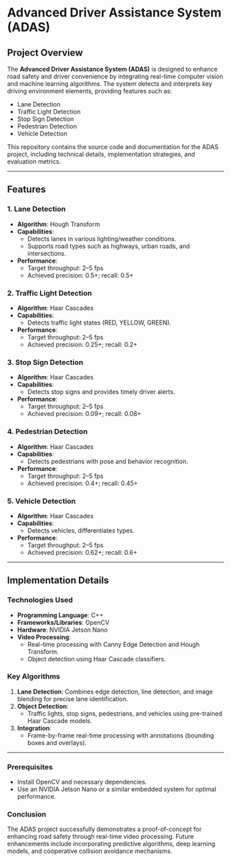 # Advanced Driver Assistance System (ADAS)

## Project Overview
The **Advanced Driver Assistance System (ADAS)** is designed to enhance road safety and driver convenience by integrating real-time computer vision and machine learning algorithms. The system detects and interprets key driving environment elements, providing features such as:

- Lane Detection
- Traffic Light Detection
- Stop Sign Detection
- Pedestrian Detection
- Vehicle Detection

This repository contains the source code and documentation for the ADAS project, including technical details, implementation strategies, and evaluation metrics.

---

## Features

### 1. Lane Detection
- **Algorithm**: Hough Transform
- **Capabilities**: 
  - Detects lanes in various lighting/weather conditions.
  - Supports road types such as highways, urban roads, and intersections.
- **Performance**:
  - Target throughput: 2–5 fps
  - Achieved precision: 0.5+; recall: 0.5+

### 2. Traffic Light Detection
- **Algorithm**: Haar Cascades
- **Capabilities**:
  - Detects traffic light states (RED, YELLOW, GREEN).
- **Performance**:
  - Target throughput: 2–5 fps
  - Achieved precision: 0.25+; recall: 0.2+

### 3. Stop Sign Detection
- **Algorithm**: Haar Cascades
- **Capabilities**:
  - Detects stop signs and provides timely driver alerts.
- **Performance**:
  - Target throughput: 2–5 fps
  - Achieved precision: 0.09+; recall: 0.08+

### 4. Pedestrian Detection
- **Algorithm**: Haar Cascades
- **Capabilities**:
  - Detects pedestrians with pose and behavior recognition.
- **Performance**:
  - Target throughput: 2–5 fps
  - Achieved precision: 0.4+; recall: 0.45+

### 5. Vehicle Detection
- **Algorithm**: Haar Cascades
- **Capabilities**:
  - Detects vehicles, differentiates types.
- **Performance**:
  - Target throughput: 2–5 fps
  - Achieved precision: 0.62+; recall: 0.6+

---

## Implementation Details

### Technologies Used
- **Programming Language**: C++
- **Frameworks/Libraries**: OpenCV
- **Hardware**: NVIDIA Jetson Nano
- **Video Processing**:
  - Real-time processing with Canny Edge Detection and Hough Transform.
  - Object detection using Haar Cascade classifiers.

### Key Algorithms
1. **Lane Detection**: Combines edge detection, line detection, and image blending for precise lane identification.
2. **Object Detection**:
   - Traffic lights, stop signs, pedestrians, and vehicles using pre-trained Haar Cascade models.
3. **Integration**:
   - Frame-by-frame real-time processing with annotations (bounding boxes and overlays).

---

### Prerequisites
- Install OpenCV and necessary dependencies.
- Use an NVIDIA Jetson Nano or a similar embedded system for optimal performance.


### Conclusion
The ADAS project successfully demonstrates a proof-of-concept for enhancing road safety through real-time video processing. Future enhancements include incorporating predictive algorithms, deep learning models, and cooperative collision avoidance mechanisms.

